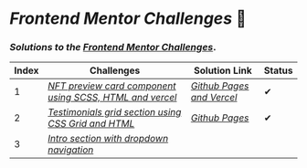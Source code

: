 # _Frontend Mentor Challenges_ 🙋‍

### _Solutions to the_ [_Frontend Mentor Challenges_](https://www.frontendmentor.io).



| Index | Challenges | Solution Link | Status |
|---| -----------| ---------- | -------- |
|1|[_NFT preview card component using SCSS, HTML and vercel_](https://github.com/sookm/frontendmentor-chanllenges/tree/main/nft-preview-card-component-main)|[_Github Pages_](https://sookm.github.io/frontendmentor-chanllenges/nft-preview-card-component-main/) [_and Vercel_](https://nft-preview-card-component-main-sookm.vercel.app/)|✔|
|2|[_Testimonials grid section using CSS Grid and HTML_](https://github.com/sookm/frontendmentor-chanllenges/tree/main/testimonials-grid-section-main)|[_Github Pages_](https://sookm.github.io/frontendmentor-chanllenges/testimonials-grid-section-main/)|✔|
|3|[_Intro section with dropdown navigation_](https://www.frontendmentor.io/challenges/intro-section-with-dropdown-navigation-ryaPetHE5)| | |
